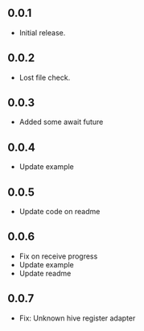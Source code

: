 ## 0.0.1

* Initial release.

## 0.0.2

* Lost file check.

## 0.0.3

* Added some await future

## 0.0.4

* Update example

## 0.0.5

* Update code on readme

## 0.0.6

* Fix on receive progress
* Update example
* Update readme

## 0.0.7

* Fix: Unknown hive register adapter